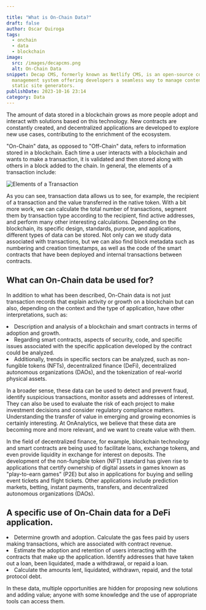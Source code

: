 ```yaml
---

title: "What is On-Chain Data?"
draft: false
author: Oscar Quiroga
tags:
  - onchain
  - data
  - blockchain
image:
  src: /images/decapcms.png
  alt: On-Chain Data
snippet: Decap CMS, formerly known as Netlify CMS, is an open-source content
  management system offering developers a seamless way to manage content for
  static site generators.
publishDate: 2023-10-16 23:14
category: Data
---
```


The amount of data stored in a blockchain grows as more people adopt and interact with solutions based on this technology. New contracts are constantly created, and decentralized applications are developed to explore new use cases, contributing to the enrichment of the ecosystem.

"On-Chain" data, as opposed to "Off-Chain" data, refers to information stored in a blockchain. Each time a user interacts with a blockchain and wants to make a transaction, it is validated and then stored along with others in a block added to the chain. In general, the elements of a transaction include:

![Elements of a Transaction](/images/Transactions.png)

As you can see, transaction data allows us to see, for example, the recipient of a transaction and the value transferred in the native token. With a bit more work, we can calculate the total number of transactions, segment them by transaction type according to the recipient, find active addresses, and perform many other interesting calculations. Depending on the blockchain, its specific design, standards, purpose, and applications, different types of data can be stored.  Not only can we study data associated with transactions, but we can also find block metadata such as numbering and creation timestamps, as well as the code of the smart contracts that have been deployed and internal transactions between contracts.

## What can On-Chain data be used for?
In addition to what has been described, On-Chain data is not just transaction records that explain activity or growth on a blockchain but can also, depending on the context and the type of application, have other interpretations, such as:

<li>Description and analysis of a blockchain and smart contracts in terms of adoption and growth.
<li> Regarding smart contracts, aspects of security, code, and specific issues associated with the specific application developed by the contract could be analyzed.
<li>Additionally, trends in specific sectors can be analyzed, such as non-fungible tokens (NFTs), decentralized finance (DeFi), decentralized autonomous organizations (DAOs), and the tokenization of real-world physical assets.

In a broader sense, these data can be used to detect and prevent fraud, identify suspicious transactions, monitor assets and addresses of interest. They can also be used to evaluate the risk of each project to make investment decisions and consider regulatory compliance matters. Understanding the transfer of value in emerging and growing economies is certainly interesting. At OnAnalytics, we believe that these data are becoming more and more relevant, and we want to create value with them.

In the field of decentralized finance, for example, blockchain technology and smart contracts are being used to facilitate loans, exchange tokens, and even provide liquidity in exchange for interest on deposits. The development of the non-fungible token (NFT) standard has given rise to applications that certify ownership of digital assets in games known as "play-to-earn games" (P2E) but also in applications for buying and selling event tickets and flight tickets. Other applications include prediction markets, betting, instant payments, transfers, and decentralized autonomous organizations (DAOs).


## A specific use of On-Chain data for a DeFi application.

<li>Determine growth and adoption. Calculate the gas fees paid by users making transactions, which are associated with contract revenue. 
<li>Estimate the adoption and retention of users interacting with the contracts that make up the application. Identify addresses that have taken out a loan, been liquidated, made a withdrawal, or repaid a loan. 
<li>Calculate the amounts lent, liquidated, withdrawn, repaid, and the total protocol debt.

In these data, multiple opportunities are hidden for proposing new solutions and adding value; anyone with some knowledge and the use of appropriate tools can access them.
